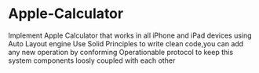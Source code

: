 # Apple-Calculator

Implement Apple Calculator that works in all iPhone and iPad devices using Auto Layout engine
Use Solid Principles to write clean code,you can add any new operation by conforming Operationable protocol to keep this system components loosly coupled with each other
